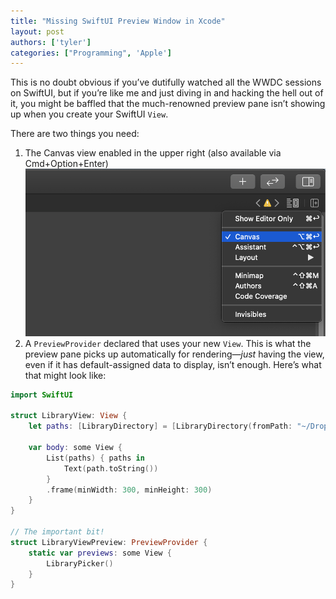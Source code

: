 ```yaml
---
title: "Missing SwiftUI Preview Window in Xcode"
layout: post
authors: ['tyler']
categories: ["Programming", 'Apple']
---
```


This is no doubt obvious if you’ve dutifully watched all the WWDC sessions on SwiftUI, but if you’re like me and just diving in and hacking the hell out of it, you might be baffled that the much-renowned preview pane isn’t showing up when you create your SwiftUI `View`.

There are two things you need:

1.  The Canvas view enabled in the upper right (also available via Cmd+Option+Enter)
    ![Enabling the canvas view in the upper right of Xcode 12](/assets/images/show-canvas-view.png)
2.  A `PreviewProvider` declared that uses your new `View`. This is what the preview pane picks up automatically for rendering—_just_ having the view, even if it has default-assigned data to display, isn’t enough. Here’s what that might look like:

```swift
import SwiftUI

struct LibraryView: View {
    let paths: [LibraryDirectory] = [LibraryDirectory(fromPath: "~/Dropbox"), LibraryDirectory(fromPath: "~/Documents")]

    var body: some View {
        List(paths) { paths in
            Text(path.toString())
        }
        .frame(minWidth: 300, minHeight: 300)
    }
}

// The important bit!
struct LibraryViewPreview: PreviewProvider {
    static var previews: some View {
        LibraryPicker()
    }
}
```





